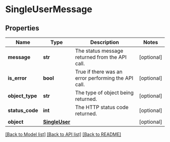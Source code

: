 # SingleUserMessage

## Properties
Name | Type | Description | Notes
------------ | ------------- | ------------- | -------------
**message** | **str** | The status message returned from the API call. | [optional] 
**is_error** | **bool** | True if there was an error performing the API call. | [optional] 
**object_type** | **str** | The type of object being returned. | [optional] 
**status_code** | **int** | The HTTP status code returned. | [optional] 
**object** | [**SingleUser**](SingleUser.md) |  | [optional] 

[[Back to Model list]](../README.md#documentation-for-models) [[Back to API list]](../README.md#documentation-for-api-endpoints) [[Back to README]](../README.md)


